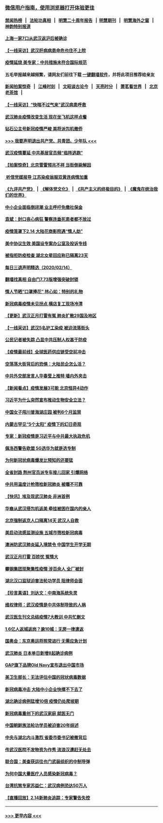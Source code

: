 ### [微信用户指南，使用浏览器打开体验更佳](https://github.com/gfw-breaker/banned-news1/blob/master/indexes/wechat-guide.md?t=0)
#### [禁闻热榜](热点新闻.md?t=0)  &nbsp;&nbsp;|&nbsp;&nbsp; [法轮功真相](https://github.com/gfw-breaker/truth/blob/master/README.md?t=0) &nbsp;&nbsp;|&nbsp;&nbsp; [明慧二十周年报告](https://github.com/gfw-breaker/mh-reports/blob/master/README.md?t=0) &nbsp;&nbsp;|&nbsp;&nbsp;[明慧期刊](https://github.com/gfw-breaker/mh-qikan) &nbsp;&nbsp;|&nbsp;&nbsp; [明慧海外之窗](https://github.com/gfw-breaker/mh-news/blob/master/README.md?t=0) &nbsp;&nbsp;|&nbsp;&nbsp; [神韵特别报道](https://github.com/gfw-breaker/mh-news/blob/master/shenyun.md?t=0)
#### [上海一家7口从武汉返沪后被确诊](../pages/nsc413/n11870996.md?t=02151722) 
#### [【一线采访】武汉肝病病患命危也住不上院](../pages/nsc413/n11870591.md?t=02151722) 
#### [疫情延烧 美专家：中共措施未符合国际规范](../pages/nsc413/n11870777.md?t=02151722) 
#### 五毛举报越来越频繁，请网友们前往下载 [一键翻墙软件](https://github.com/gfw-breaker/ssr-accounts)，并将此项目推荐给亲友
#### [新闻拍案惊奇](https://github.com/gfw-breaker/banned-news1/blob/master/pages/link4.md) &nbsp;&nbsp;|&nbsp;&nbsp; [江峰时刻](https://github.com/gfw-breaker/banned-news1/blob/master/pages/link4.md) &nbsp;&nbsp;|&nbsp;&nbsp; [文昭谈古论今](https://github.com/gfw-breaker/banned-news1/blob/master/pages/link4.md) &nbsp;&nbsp;|&nbsp;&nbsp; [天亮时分](https://github.com/gfw-breaker/banned-news1/blob/master/pages/link4.md) &nbsp;&nbsp;|&nbsp;&nbsp; [萧茗看世界](https://github.com/gfw-breaker/banned-news1/blob/master/pages/link4.md) &nbsp;&nbsp;|&nbsp;&nbsp; [北京老茶馆](https://github.com/gfw-breaker/banned-news1/blob/master/pages/link4.md) &nbsp;&nbsp;|&nbsp;&nbsp; 
#### [【一线采访】“快喘不过气来”武汉病患呼救](../pages/nsc413/n11870636.md?t=02151722) 
#### [武汉肺炎疫情改变生活 现在坐飞机这样点餐](../pages/nsc413/n11868351.md?t=02151722) 
#### [钻石公主号新冠疫情严峻 美将派包机撤侨](../pages/nsc413/n11870505.md?t=02151722) 
#### [>>> 我要声明退出共产党、共青团、少年队 <<<](https://github.com/begood0513/goodnews/blob/master/quit/letter.md) 
#### [武汉疫情蔓延 中共基层官员频“临阵逃跑”](../pages/nsc413/n11870463.md?t=02151722) 
#### [【拍案惊奇】北京雪雷预兆不祥 当街倒毙解因](../pages/nsc413/n11870203.md?t=02151722) 
#### [ 听信党媒报导 江苏染疫翁服双黄连病情加重](../pages/nsc413/n11870384.md?t=02151722) 
#### [《九评共产党》](https://github.com/begood0513/9ping.md/blob/master/README.md) &nbsp;|&nbsp; [《解体党文化》](../../../../jtdwh.md/blob/master/README.md)  &nbsp;|&nbsp; [《共产主义的终极目的》](../../../../gczydzjmd.md/blob/master/README.md) &nbsp;|&nbsp; [《魔鬼在统治我们的世界》](../../../../mgztzwmdsj.md/blob/master/README.md) 
#### [中小企业面临倒闭潮 业主呼吁免缴社保金](../pages/nsc413/n11870259.md?t=02151722) 
#### [袁斌：封口丧心病狂 警察连垂死患者都不放过](../pages/nsc413/n11870453.md?t=02151722) 
#### [疫情笼罩下2.14 大陆花商影院遇“情人劫”](../pages/nsc413/n11870004.md?t=02151722) 
#### [美中协议生效 美国设专案办公室及投诉专线](../pages/nsc413/n11870266.md?t=02151722) 
#### [被指拒防疫检查 湖北女星回应称已隔离23天](../pages/nsc413/n11869687.md?t=02151722) 
#### [每日三退声明精选（2020/02/14）](../pages/nsc413/n11870265.md?t=02151722) 
#### [翻墙找真相 自由门7.73版增强突破封锁](../pages/nsc413/n11869569.md?t=02151722) 
#### [情人节晒“口罩捧花” 林心如：特别的礼物](../pages/nsc413/n11869969.md?t=02151722) 
#### [新冠病毒疫情未见拐点 横店复工现场冷清](../pages/nsc413/n11869406.md?t=02151722) 
#### [【更新】武汉正月打雷有冤 肺炎扩散29国及地区](../pages/nsc413/n11801312.md?t=02151722) 
#### [【一线采访】武汉5名护工染疫 被迫流落街头](../pages/nsc413/n11870054.md?t=02151722) 
#### [公民记者被失踪 凸显中共压制人权甚于防疫](../pages/nsc413/n11870042.md?t=02151722) 
#### [【疫情最前线】全球医药供应链受空前冲击](../pages/nsc413/n11869614.md?t=02151722) 
#### [空荡荡大街背后的恐惧：大陆民企怎么活？](../pages/nsc413/n11869676.md?t=02151722) 
#### [中共外交部发言人华春莹上推特 墙内外夹击](../pages/nsc413/n11869970.md?t=02151722) 
#### [【新闻看点】疫情发展3可能 北京怪异4动作](../pages/nsc413/n11869486.md?t=02151722) 
#### [习近平为什么突然宣布推动生物安全立法？](../pages/nsc413/n11869908.md?t=02151722) 
#### [中国女子闯川普海湖庄园 被判6个月监禁](../pages/nsc413/n11869919.md?t=02151722) 
#### [内蒙古罕见“5个太阳” 疫情下的幻日奇观](../pages/nsc413/n11869778.md?t=02151722) 
#### [专家：新冠疫情是习近平与中共最大执政危机](../pages/nsc413/n11869838.md?t=02151722) 
#### [佩洛西警告欧盟 5G选华为就是选专制](../pages/nsc413/n11869898.md?t=02151722) 
#### [为何新冠状病毒爆发比预知的还要猛](../pages/nsc413/n11869828.md?t=02151722) 
#### [全省封路 荆州官员派专车接儿回家 引爆网络](../pages/nsc413/n11869853.md?t=02151722) 
#### [中共用温度计枪筛检新冠肺炎 被曝不可靠](../pages/nsc413/n11869707.md?t=02151722) 
#### [【快讯】埃及现武汉肺炎 非洲首例](../pages/nsc413/n11869766.md?t=02151722) 
#### [华裔从武汉搭包机返美 牵挂被困在国内的亲人](../pages/nsc413/n11869711.md?t=02151722) 
#### [北京强制返京人口隔离14天 武汉人自救](../pages/nsc413/n11869537.md?t=02151722) 
#### [美启动流感监测设施 五城市筛检新冠病毒](../pages/nsc413/n11869689.md?t=02151722) 
#### [澳洲防武汉肺炎延入境禁令 中国学生开学无期](../pages/nsc413/n11869546.md?t=02151722) 
#### [武汉正月打雷 百姓忧 冤情大](../pages/nsc413/n11869531.md?t=02151722) 
#### [攀钢集团现聚集性疫情 涉百余人 全厂被封](../pages/nsc413/n11869126.md?t=02151722) 
#### [湖北汉口监狱迫害法轮功学员 阻律师会面](../pages/nsc413/n11866766.md?t=02151722) 
#### [【珍言真语】刘达文：中南海系统失灵](../pages/nsc413/n11869465.md?t=02151722) 
#### [维权律师：武汉疫情是中共体制导致的人祸](../pages/nsc413/n11869205.md?t=02151722) 
#### [武汉医生刊文总结疫情7大教训 中共忙删文](../pages/nsc413/n11869244.md?t=02151722) 
#### [1.6亿人返城返岗？逾10城：无房一律遣返](../pages/nsc413/n11869360.md?t=02151722) 
#### [国奥会：东京奥运将照常进行 无需应急计划](../pages/nsc413/n11869422.md?t=02151722) 
#### [武汉肺炎 日本单日新增8起确诊病例](../pages/nsc413/n11869272.md?t=02151722) 
#### [GAP旗下品牌Old Navy宣布退出中国市场](../pages/nsc413/n11869319.md?t=02151722) 
#### [美卫生部长：无法评估中国的冠状病毒数据](../pages/nsc413/n11869301.md?t=02151722) 
#### [新冠病毒冲击 大陆中小企业快撑不下去了](../pages/nsc413/n11869259.md?t=02151722) 
#### [湖北确诊病例猛增10倍 疫情仍处爬坡期](../pages/nsc413/n11869173.md?t=02151722) 
#### [新冠病毒重创下的武汉家庭 就医无门](../pages/nsc413/n11869180.md?t=02151722) 
#### [中国朝鲜族法轮功学员被迫害20年综述](../pages/nsc413/n11846618.md?t=02151722) 
#### [中央与湖北内斗激烈 省委市委书记被撤背后](../pages/nsc413/n11868325.md?t=02151722) 
#### [传武汉医院不发物资为作秀 流浪汉遭赶无处去](../pages/nsc413/n11868856.md?t=02151722) 
#### [联合国：美查获运往也门武装组织的中制导弹](../pages/nsc413/n11868677.md?t=02151722) 
#### [为何中国大量医疗人员感染新冠病毒？](../pages/nsc413/n11869001.md?t=02151722) 
#### [台湾抗煞专家苏益仁：武汉病例恐达50万人](../pages/nsc413/n11869027.md?t=02151722) 
#### [【直播回放】2.14新肺炎追踪：专家警告失控](../pages/nsc413/n11868930.md?t=02151722) 

----
#### [ >>> 更早内容 <<< ](../indexes/nsc413-earlier.md)
